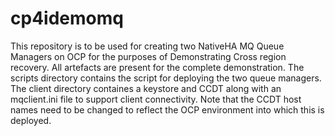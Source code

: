 # cp4idemomq

This repository is to be used for creating two NativeHA MQ Queue Managers on OCP for the purposes of Demonstrating Cross region recovery.
All artefacts are present for the complete demonstration.
The scripts directory contains the script for deploying the two queue managers.
<BR>
The client directory containes a keystore and CCDT along with an mqclient.ini file to support client connectivity.
Note that the CCDT host names need to be changed to reflect the OCP environment into which this is deployed.
